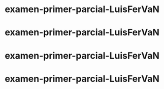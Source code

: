 # examen-primer-parcial-LuisFerVaN
# examen-primer-parcial-LuisFerVaN
# examen-primer-parcial-LuisFerVaN
# examen-primer-parcial-LuisFerVaN
